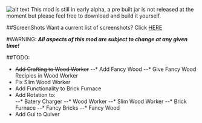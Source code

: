 ![alt text](http://mc3.totallyminecraft.com/superblocks/logo.png "Super Blocks temp-logo")
This mod is still in early alpha, a pre built jar is not released at the moment but please feel free to download and build it yourself.

##ScreenShots
Want a current list of screenshots? Click [HERE](http://mc3.totallyminecraft.com/superblocks/screens "Screen Shots")

#WARNING:
**_All aspects of this mod are subject to change at any given time!_**

##TODO:
+ ~~Add Crafting to Wood Worker~~
--* Add Fancy Wood
--* Give Fancy Wood Recipies in Wood Worker
+ Fix Slim Wood Worker
+ Add Functionality to Brick Furnace
+ Add Rotation to:    
--* Batery Charger
--* Wood Worker
--* Slim Wood Worker
--* Brick Furnace
--* Fancy Bricks
--* Fancy Wood
+ Add Gui to Quiver